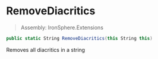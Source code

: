 ﻿

# RemoveDiacritics

> Assembly: IronSphere.Extensions

```csharp
public static String RemoveDiacritics(this String this)
```

Removes all diacritics in a string

 